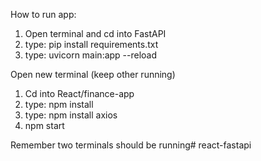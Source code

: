How to run app:
1. Open terminal and cd into FastAPI
2. type: pip install requirements.txt
3. type: uvicorn main:app --reload

Open new terminal (keep other running)
1. Cd into React/finance-app
2. type: npm install
3. type: npm install axios
4. npm start

Remember two terminals should be running# react-fastapi
